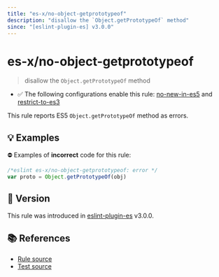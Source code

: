 ```yaml
---
title: "es-x/no-object-getprototypeof"
description: "disallow the `Object.getPrototypeOf` method"
since: "[eslint-plugin-es] v3.0.0"
---
```


# es-x/no-object-getprototypeof
> disallow the `Object.getPrototypeOf` method

- ✅ The following configurations enable this rule: [no-new-in-es5] and [restrict-to-es3]

This rule reports ES5 `Object.getPrototypeOf` method as errors.

## 💡 Examples

⛔ Examples of **incorrect** code for this rule:

<eslint-playground type="bad">

```js
/*eslint es-x/no-object-getprototypeof: error */
var proto = Object.getPrototypeOf(obj)
```

</eslint-playground>

## 🚀 Version

This rule was introduced in [eslint-plugin-es] v3.0.0.

[eslint-plugin-es]: https://github.com/mysticatea/eslint-plugin-es

## 📚 References

- [Rule source](https://github.com/eslint-community/eslint-plugin-es-x/blob/master/lib/rules/no-object-getprototypeof.js)
- [Test source](https://github.com/eslint-community/eslint-plugin-es-x/blob/master/tests/lib/rules/no-object-getprototypeof.js)

[no-new-in-es5]: ../configs/index.md#no-new-in-es5
[restrict-to-es3]: ../configs/index.md#restrict-to-es3
